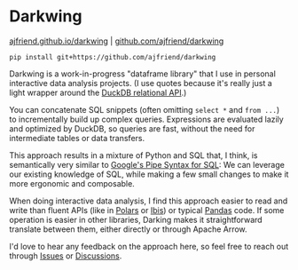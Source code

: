 # Darkwing

[ajfriend.github.io/darkwing](https://ajfriend.github.io/darkwing/) | [github.com/ajfriend/darkwing](https://github.com/ajfriend/darkwing)

```shell
pip install git+https://github.com/ajfriend/darkwing
```

Darkwing is a work-in-progress "dataframe library" that
I use in personal interactive data analysis projects.
(I use quotes because it's really just a light wrapper around the
[DuckDB relational API](https://duckdb.org/docs/api/python/relational_api).)

You can concatenate SQL snippets (often omitting `select *` and `from ...`) to incrementally build up complex queries.
Expressions are evaluated lazily and optimized by DuckDB, so queries are fast, without the need for intermediate tables or data transfers.

This approach results in a mixture of Python and SQL that, I think, is semantically very similar to
[Google's Pipe Syntax for SQL](https://research.google/pubs/sql-has-problems-we-can-fix-them-pipe-syntax-in-sql/):
We can leverage our existing knowledge of SQL, while making a few small changes to make it more ergonomic and composable.

When doing interactive data analysis, I find this approach easier to read and write than
fluent APIs (like in [Polars](https://pola.rs/) or [Ibis](https://ibis-project.org/)) or typical [Pandas](https://pandas.pydata.org/) code.
If some operation is easier in other libraries, Darking makes it straightforward translate between them, either directly or through Apache Arrow.

I'd love to hear any feedback on the approach here, so feel free to reach out through
[Issues](https://github.com/ajfriend/darkwing/issues)
or
[Discussions](https://github.com/ajfriend/darkwing/discussions).

